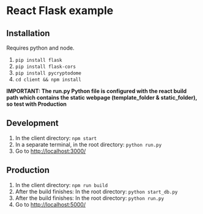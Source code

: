 # React Flask example

## Installation

Requires python and node.

1. `pip install flask`
2. `pip install flask-cors`
3. `pip install pycryptodome`
4. `cd client && npm install`

<b>IMPORTANT: The run.py Python file is configured with the react build path which contains the static webpage (template_folder & static_folder), so test with Production </b>

## Development

1. In the client directory: `npm start`
2. In a separate terminal, in the root directory: `python run.py`
3. Go to [http://localhost:3000/](http://localhost:3000/)

## Production

1. In the client directory: `npm run build`
2. After the build finishes: In the root directory: `python start_db.py`
3. After the build finishes: In the root directory: `python run.py`
4. Go to [http://localhost:5000/](http://localhost:5000/)
